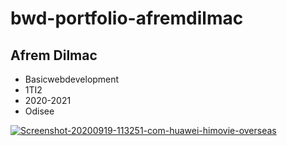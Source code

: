 # bwd-portfolio-afremdilmac
## Afrem Dilmac
* Basicwebdevelopment
* 1TI2
* 2020-2021
* Odisee

<a href="https://ibb.co/k3m6C5y"><img src="https://i.ibb.co/k3m6C5y/Screenshot-20200919-113251-com-huawei-himovie-overseas.jpg" alt="Screenshot-20200919-113251-com-huawei-himovie-overseas" border="0"></a>
